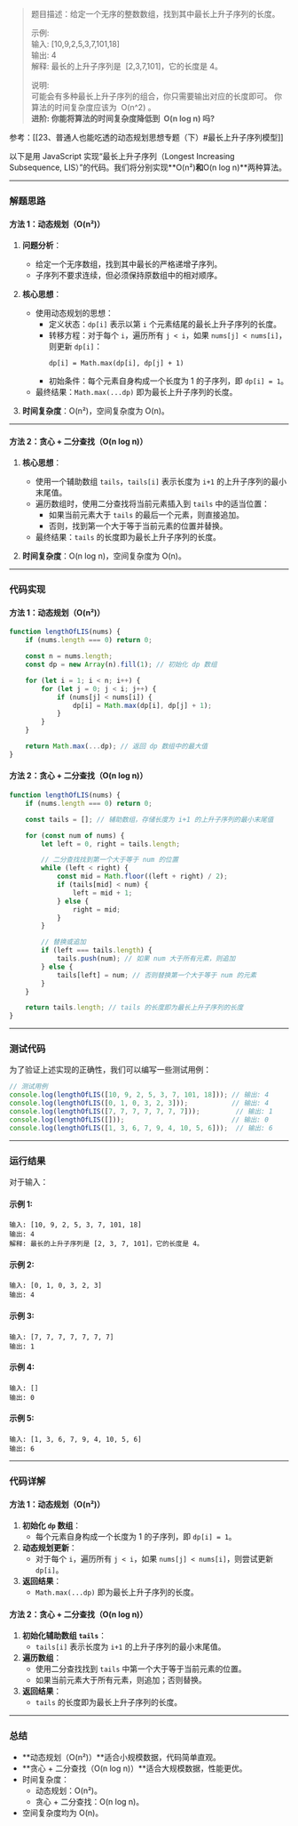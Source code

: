 

> 题目描述：给定一个无序的整数数组，找到其中最长上升子序列的长度。
> 
> 示例:  
> 输入: [10,9,2,5,3,7,101,18]  
> 输出: 4  
> 解释: 最长的上升子序列是  [2,3,7,101]，它的长度是 4。
> 
> 说明:  
> 可能会有多种最长上升子序列的组合，你只需要输出对应的长度即可。
> 你算法的时间复杂度应该为  O(n^2) 。  
> **进阶: 你能将算法的时间复杂度降低到  O(n log n) 吗?**


参考：[[23、普通人也能吃透的动态规划思想专题（下）#最长上升子序列模型]]

以下是用 JavaScript 实现“最长上升子序列（Longest Increasing Subsequence, LIS）”的代码。我们将分别实现**O(n²)**和**O(n log n)**两种算法。

---

### **解题思路**

#### **方法 1：动态规划（O(n²)）**
1. **问题分析**：
   - 给定一个无序数组，找到其中最长的严格递增子序列。
   - 子序列不要求连续，但必须保持原数组中的相对顺序。

2. **核心思想**：
   - 使用动态规划的思想：
     - 定义状态：`dp[i]` 表示以第 `i` 个元素结尾的最长上升子序列的长度。
     - 转移方程：对于每个 `i`，遍历所有 `j < i`，如果 `nums[j] < nums[i]`，则更新 `dp[i]`：
       ```plaintext
       dp[i] = Math.max(dp[i], dp[j] + 1)
       ```
     - 初始条件：每个元素自身构成一个长度为 1 的子序列，即 `dp[i] = 1`。
   - 最终结果：`Math.max(...dp)` 即为最长上升子序列的长度。

3. **时间复杂度**：O(n²)，空间复杂度为 O(n)。

---

#### **方法 2：贪心 + 二分查找（O(n log n)）**
1. **核心思想**：
   - 使用一个辅助数组 `tails`，`tails[i]` 表示长度为 `i+1` 的上升子序列的最小末尾值。
   - 遍历数组时，使用二分查找将当前元素插入到 `tails` 中的适当位置：
     - 如果当前元素大于 `tails` 的最后一个元素，则直接追加。
     - 否则，找到第一个大于等于当前元素的位置并替换。
   - 最终结果：`tails` 的长度即为最长上升子序列的长度。

2. **时间复杂度**：O(n log n)，空间复杂度为 O(n)。

---

### **代码实现**

#### **方法 1：动态规划（O(n²)）**
```javascript
function lengthOfLIS(nums) {
    if (nums.length === 0) return 0;

    const n = nums.length;
    const dp = new Array(n).fill(1); // 初始化 dp 数组

    for (let i = 1; i < n; i++) {
        for (let j = 0; j < i; j++) {
            if (nums[j] < nums[i]) {
                dp[i] = Math.max(dp[i], dp[j] + 1);
            }
        }
    }

    return Math.max(...dp); // 返回 dp 数组中的最大值
}
```

#### **方法 2：贪心 + 二分查找（O(n log n)）**
```javascript
function lengthOfLIS(nums) {
    if (nums.length === 0) return 0;

    const tails = []; // 辅助数组，存储长度为 i+1 的上升子序列的最小末尾值

    for (const num of nums) {
        let left = 0, right = tails.length;

        // 二分查找找到第一个大于等于 num 的位置
        while (left < right) {
            const mid = Math.floor((left + right) / 2);
            if (tails[mid] < num) {
                left = mid + 1;
            } else {
                right = mid;
            }
        }

        // 替换或追加
        if (left === tails.length) {
            tails.push(num); // 如果 num 大于所有元素，则追加
        } else {
            tails[left] = num; // 否则替换第一个大于等于 num 的元素
        }
    }

    return tails.length; // tails 的长度即为最长上升子序列的长度
}
```

---

### **测试代码**

为了验证上述实现的正确性，我们可以编写一些测试用例：

```javascript
// 测试用例
console.log(lengthOfLIS([10, 9, 2, 5, 3, 7, 101, 18])); // 输出: 4
console.log(lengthOfLIS([0, 1, 0, 3, 2, 3]));           // 输出: 4
console.log(lengthOfLIS([7, 7, 7, 7, 7, 7, 7]));         // 输出: 1
console.log(lengthOfLIS([]));                           // 输出: 0
console.log(lengthOfLIS([1, 3, 6, 7, 9, 4, 10, 5, 6]));  // 输出: 6
```

---

### **运行结果**

对于输入：
#### 示例 1:
```plaintext
输入: [10, 9, 2, 5, 3, 7, 101, 18]
输出: 4
解释: 最长的上升子序列是 [2, 3, 7, 101]，它的长度是 4。
```

#### 示例 2:
```plaintext
输入: [0, 1, 0, 3, 2, 3]
输出: 4
```

#### 示例 3:
```plaintext
输入: [7, 7, 7, 7, 7, 7, 7]
输出: 1
```

#### 示例 4:
```plaintext
输入: []
输出: 0
```

#### 示例 5:
```plaintext
输入: [1, 3, 6, 7, 9, 4, 10, 5, 6]
输出: 6
```

---

### **代码详解**

#### **方法 1：动态规划（O(n²)）**
1. **初始化 `dp` 数组**：
   - 每个元素自身构成一个长度为 1 的子序列，即 `dp[i] = 1`。
2. **动态规划更新**：
   - 对于每个 `i`，遍历所有 `j < i`，如果 `nums[j] < nums[i]`，则尝试更新 `dp[i]`。
3. **返回结果**：
   - `Math.max(...dp)` 即为最长上升子序列的长度。

#### **方法 2：贪心 + 二分查找（O(n log n)）**
1. **初始化辅助数组 `tails`**：
   - `tails[i]` 表示长度为 `i+1` 的上升子序列的最小末尾值。
2. **遍历数组**：
   - 使用二分查找找到 `tails` 中第一个大于等于当前元素的位置。
   - 如果当前元素大于所有元素，则追加；否则替换。
3. **返回结果**：
   - `tails` 的长度即为最长上升子序列的长度。

---

### **总结**

- **动态规划（O(n²)）**适合小规模数据，代码简单直观。
- **贪心 + 二分查找（O(n log n)）**适合大规模数据，性能更优。
- 时间复杂度：
  - 动态规划：O(n²)。
  - 贪心 + 二分查找：O(n log n)。
- 空间复杂度均为 O(n)。